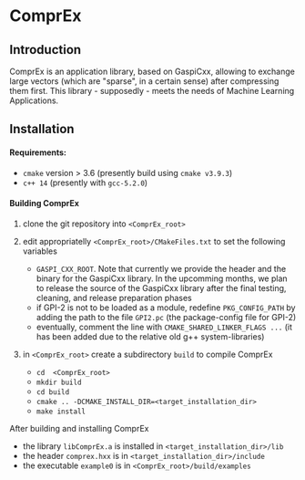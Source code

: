 # ComprEx

## Introduction
ComprEx is an application library, based on GaspiCxx, allowing to exchange large 
vectors (which are "sparse", in a certain sense) after compressing them first.
This library - supposedly - meets the needs of Machine Learning Applications.

## Installation

#### Requirements:
- `cmake` version > 3.6 (presently build using `cmake v3.9.3`) 
- `c++ 14` (presently with `gcc-5.2.0`)

#### Building ComprEx

1. clone the git repository into `<ComprEx_root>`

2. edit appropriatelly `<ComprEx_root>/CMakeFiles.txt` to set the following variables
    - `GASPI_CXX_ROOT`. Note that currently we provide the header and the binary for the GaspiCxx library.
In the upcomming months, we plan to release the source of the GaspiCxx library after
the final testing, cleaning, and release preparation phases
    - if GPI-2 is not to be loaded as a module, redefine `PKG_CONFIG_PATH` by 
    adding the path to the file `GPI2.pc` (the package-config file for GPI-2)
    - eventually, comment the line with `CMAKE_SHARED_LINKER_FLAGS ...`
    (it has been added due to the relative old g++ system-libraries)

3. in `<ComprEx_root>` create a subdirectory `build` to compile ComprEx
    - `cd  <ComprEx_root>`
    - `mkdir build`
    - `cd build`
    - `cmake .. -DCMAKE_INSTALL_DIR=<target_installation_dir>`
    - `make install`

After building and installing ComprEx
- the library `libComprEx.a` is installed in `<target_installation_dir>/lib`
- the header `comprex.hxx` is in `<target_installation_dir>/include`
- the executable `example0` is in `<ComprEx_root>/build/examples`

